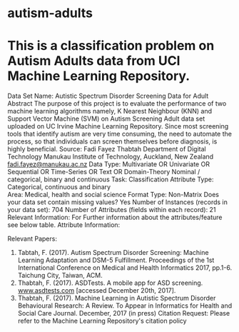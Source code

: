 # autism-adults
# This is a classification problem on Autism Adults data from UCI Machine Learning Repository.
Data Set Name: Autistic Spectrum Disorder Screening Data for Adult  
Abstract
The purpose of this project is to evaluate the performance of two machine learning algorithms namely, K Nearest Neighbour (KNN) and Support Vector Machine (SVM) on Autism Screening Adult data set uploaded on UC Irvine Machine Learning Repository. Since most screening tools that identify autism are very time consuming, the need to automate the process, so that individuals can screen themselves before diagnosis, is highly beneficial.
Source: Fadi Fayez Thabtah
Department of Digital Technology
Manukau Institute of Technology,
Auckland, New Zealand
fadi.fayez@manukau.ac.nz
Data Type: Multivariate OR Univariate OR Sequential OR Time-Series OR Text OR Domain-Theory
Nominal / categorical, binary and continuous 
Task: Classification
Attribute Type: Categorical, continuous and binary  
Area: Medical, health and social science
Format Type: Non-Matrix
Does your data set contain missing values? Yes
Number of Instances (records in your data set): 704
Number of Attributes (fields within each record): 21
Relevant Information: For Further information about the attributes/feature see below  table.
Attribute Information:

Relevant Papers:  
1) Tabtah, F. (2017). Autism Spectrum Disorder Screening: Machine Learning Adaptation and DSM-5 Fulfillment. Proceedings of the 1st International Conference on Medical and Health Informatics 2017, pp.1-6. Taichung City, Taiwan, ACM.
2) Thabtah, F. (2017). ASDTests. A mobile app for ASD screening. www.asdtests.com [accessed December  20th, 2017].
3) Thabtah, F. (2017). Machine Learning in Autistic Spectrum Disorder Behavioural Research: A Review. To Appear in Informatics for Health and Social Care Journal. December, 2017 (in press)
Citation Request:
Please refer to the Machine Learning Repository's citation policy



